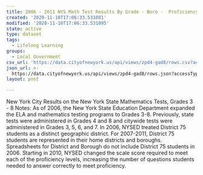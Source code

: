 ```yaml
---
title: 2006 - 2011 NYS Math Test Results By Grade - Boro -  Proficiency Status
created: '2020-11-10T17:06:33.531081'
modified: '2020-11-10T17:06:33.531095'
state: active
type: dataset
tags:
  - Lifelong Learning
groups:
  - Local Government
csv_url: 'https://data.cityofnewyork.us/api/views/zpd4-gad8/rows.csv?accessType=DOWNLOAD'
json_url: >-
  https://data.cityofnewyork.us/api/views/zpd4-gad8/rows.json?accessType=DOWNLOAD
layout: post

---
```

New York City Results on the New York State Mathematics Tests, Grades 3 - 8
Notes:
As of 2006, the New York State Education Department expanded the ELA and mathematics testing programs to Grades 3-8. Previously, state tests were administered in Grades 4 and 8 and citywide tests were administered in Grades 3, 5, 6, and 7.
In 2006, NYSED treated District 75 students as a distinct geographic district. For 2007-2011, District 75 students are represented in their home districts and boroughs. Spreadsheets for District and Borough do not include District 75 students in 2006.
Starting in 2010, NYSED changed the scale score required to meet each of the proficiency levels, increasing the number of questions students needed to answer correctly to meet proficiency.
